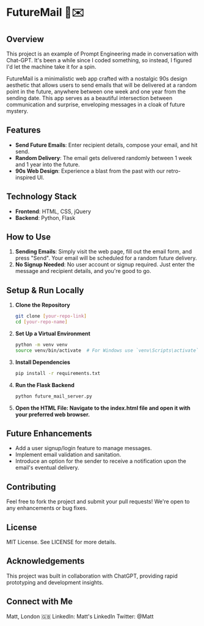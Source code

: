 # FutureMail 🚀✉️

## Overview
This project is an example of Prompt Engineering made in conversation with Chat-GPT. It's been a while since I coded something, so instead, I figured I'd let the machine take it for a spin.

FutureMail is a minimalistic web app crafted with a nostalgic 90s design aesthetic that allows users to send emails that will be delivered at a random point in the future, anywhere between one week and one year from the sending date. This app serves as a beautiful intersection between communication and surprise, enveloping messages in a cloak of future mystery.

## Features

- **Send Future Emails**: Enter recipient details, compose your email, and hit send.
- **Random Delivery**: The email gets delivered randomly between 1 week and 1 year into the future.
- **90s Web Design**: Experience a blast from the past with our retro-inspired UI.

## Technology Stack

- **Frontend**: HTML, CSS, jQuery
- **Backend**: Python, Flask

## How to Use

1. **Sending Emails**: Simply visit the web page, fill out the email form, and press "Send". Your email will be scheduled for a random future delivery.
2. **No Signup Needed**: No user account or signup required. Just enter the message and recipient details, and you're good to go.

## Setup & Run Locally

1. **Clone the Repository**
   ```bash
   git clone [your-repo-link]
   cd [your-repo-name]

2. **Set Up a Virtual Environment**
   ```bash
   python -m venv venv
   source venv/bin/activate  # For Windows use `venv\Scripts\activate`
   ```
3. **Install Dependencies**
   ```bash
   pip install -r requirements.txt
   ```
4. **Run the Flask Backend**
   ```bash
   python future_mail_server.py
   ```
5. **Open the HTML File: Navigate to the index.html file and open it with your preferred web browser.**

## Future Enhancements
- Add a user signup/login feature to manage messages.
- Implement email validation and sanitation.
- Introduce an option for the sender to receive a notification upon the email's eventual delivery.

## Contributing

Feel free to fork the project and submit your pull requests! We're open to any enhancements or bug fixes.

## License

MIT License. See LICENSE for more details.

## Acknowledgements
This project was built in collaboration with ChatGPT, providing rapid prototyping and development insights.

## Connect with Me

Matt, London 🇬🇧
LinkedIn: Matt's LinkedIn
Twitter: @Matt
